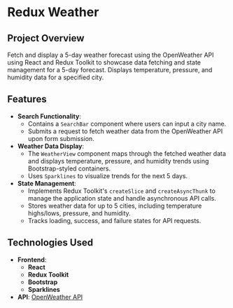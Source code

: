 # Redux Weather

## Project Overview

Fetch and display a 5-day weather forecast using the OpenWeather API using React and Redux Toolkit to showcase data fetching and state management for a 5-day forecast. Displays temperature, pressure, and humidity data for a specified city.

## Features

- **Search Functionality**:
  - Contains a `SearchBar` component where users can input a city name.
  - Submits a request to fetch weather data from the OpenWeather API upon form submission.
- **Weather Data Display**:
  - The `WeatherView` component maps through the fetched weather data and displays temperature, pressure, and humidity trends using Bootstrap-styled containers.
  - Uses `Sparklines` to visualize trends for the next 5 days.
- **State Management**:
  - Implements Redux Toolkit's `createSlice` and `createAsyncThunk` to manage the application state and handle asynchronous API calls.
  - Stores weather data for up to 5 cities, including temperature highs/lows, pressure, and humidity.
  - Tracks loading, success, and failure states for API requests.

## Technologies Used

- **Frontend**:
  - **React**
  - **Redux Toolkit**
  - **Bootstrap**
  - **Sparklines**
- **API**: [OpenWeather API](https://openweathermap.org/api)

